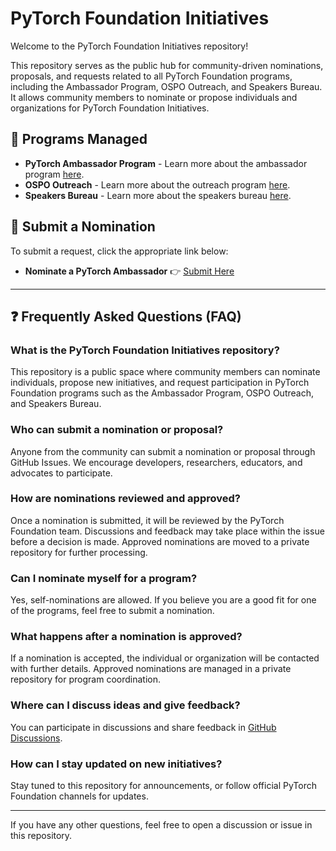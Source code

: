 # PyTorch Foundation Initiatives 

Welcome to the PyTorch Foundation Initiatives repository!   

This repository serves as the public hub for community-driven nominations, proposals, and requests related to all PyTorch Foundation programs, including the Ambassador Program, OSPO Outreach, and Speakers Bureau. It allows community members to nominate or propose individuals and organizations for PyTorch Foundation Initiatives.

## 📌 Programs Managed  
- **PyTorch Ambassador Program** - Learn more about the ambassador program [here](link-to-md-file).  
- **OSPO Outreach** - Learn more about the outreach program [here](link-to-md-file).  
- **Speakers Bureau** - Learn more about the speakers bureau [here](link-to-md-file).  

## 📝 Submit a Nomination  
To submit a request, click the appropriate link below:  
- **Nominate a PyTorch Ambassador** 👉 [Submit Here](https://github.com/pytorch/foundation-initiative/issues/new?template=nomination.md)  

---

## ❓ Frequently Asked Questions (FAQ)  

### What is the PyTorch Foundation Initiatives repository?  
This repository is a public space where community members can nominate individuals, propose new initiatives, and request participation in PyTorch Foundation programs such as the Ambassador Program, OSPO Outreach, and Speakers Bureau.  

### Who can submit a nomination or proposal?  
Anyone from the community can submit a nomination or proposal through GitHub Issues. We encourage developers, researchers, educators, and advocates to participate.  

### How are nominations reviewed and approved?  
Once a nomination is submitted, it will be reviewed by the PyTorch Foundation team. Discussions and feedback may take place within the issue before a decision is made. Approved nominations are moved to a private repository for further processing.  

### Can I nominate myself for a program?  
Yes, self-nominations are allowed. If you believe you are a good fit for one of the programs, feel free to submit a nomination.  

### What happens after a nomination is approved?  
If a nomination is accepted, the individual or organization will be contacted with further details. Approved nominations are managed in a private repository for program coordination.  

### Where can I discuss ideas and give feedback?  
You can participate in discussions and share feedback in [GitHub Discussions](https://github.com/pytorch/foundation-initiative/discussions).  

### How can I stay updated on new initiatives?  
Stay tuned to this repository for announcements, or follow official PyTorch Foundation channels for updates.  

---

If you have any other questions, feel free to open a discussion or issue in this repository. 
